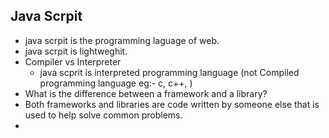 ## Java Scrpit 
 - java scrpit is the programming laguage of web.
 - java scrpit is lightweghit.
 - Compiler vs Interpreter
    - java scprit is interpreted programming language (not Compiled  programming language eg:- c, c++, ) 
 - What is the difference between a framework and a library?
  - Both frameworks and libraries are code written by someone else that is used to help solve common problems.
  - 